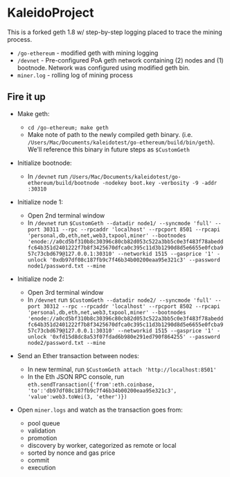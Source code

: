 # KaleidoProject
This is a forked geth 1.8 w/ step-by-step logging placed to trace the mining process. 

* `/go-ethereum` - modified geth with mining logging
* `/devnet` - Pre-configured PoA geth network containing (2) nodes and (1) bootnode. Network was configured using modified geth bin.
* `miner.log` - rolling log of mining process

## Fire it up
* Make geth:
  * `cd /go-ethereum; make geth`
  * Make note of path to the newly compiled geth binary. (i.e. `/Users/Mac/Documents/kaleidotest/go-ethereum/build/bin/geth`). We'll reference this binary in future steps as `$CustomGeth`
* Initialize bootnode:
  * In `/devnet` run `/Users/Mac/Documents/kaleidotest/go-ethereum/build/bootnode -nodekey boot.key -verbosity -9 -addr :30310`
* Initialize node 1:
  * Open 2nd terminal window
  * In `/devnet` run `$CustomGeth --datadir node1/ --syncmode 'full' --port 30311 --rpc --rpcaddr 'localhost' --rpcport 8501 --rpcapi 'personal,db,eth,net,web3,txpool,miner' --bootnodes 'enode://a0cd5bf310b8c30396c80cb82d053c522a3bb5c0e3f483f78abeddfc64b351d2401222f7b8f3425670dfca0c395c11d3b1290d8d5e6655e0fcba957c73cbd679@127.0.0.1:30310' --networkid 1515 --gasprice '1' -unlock '0xdb97df08c187fb9c7f46b34b00200eaa95e321c3' --password node1/password.txt --mine`
* Initialize node 2:
  * Open 3rd terminal window
  * In `/devnet` run `$CustomGeth --datadir node2/ --syncmode 'full' --port 30312 --rpc --rpcaddr 'localhost' --rpcport 8502 --rpcapi 'personal,db,eth,net,web3,txpool,miner' --bootnodes 'enode://a0cd5bf310b8c30396c80cb82d053c522a3bb5c0e3f483f78abeddfc64b351d2401222f7b8f3425670dfca0c395c11d3b1290d8d5e6655e0fcba957c73cbd679@127.0.0.1:30310' --networkid 1515 --gasprice '1' -unlock '0xfd15d8dc8a53f07fdad6b980e291ed790f864255' --password node2/password.txt --mine`
* Send an Ether transaction between nodes:
  * In new terminal, run `$CustomGeth attach 'http://localhost:8501'`
  * In the Eth JSON RPC console, run `eth.sendTransaction({'from':eth.coinbase, 'to':'db97df08c187fb9c7f46b34b00200eaa95e321c3', 'value':web3.toWei(3, 'ether')})`

* Open `miner.logs` and watch as the transaction goes from:
  * pool queue
  * validation
  * promotion
  * discovery by worker, categorized as remote or local
  * sorted by nonce and gas price 
  * commit
  * execution
